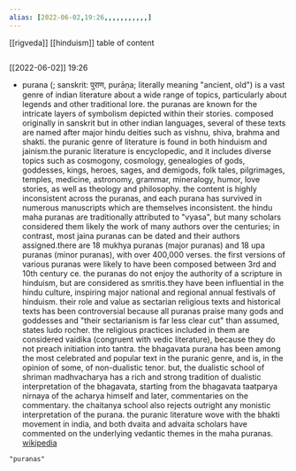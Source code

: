 ```yaml
---
alias: [2022-06-02,19:26,,,,,,,,,,,]
---
```

[[rigveda]] [[hinduism]]
table of content
```toc
```

[[2022-06-02]] 19:26
- purana (; sanskrit: पुराण, purāṇa; literally meaning "ancient, old") is a vast genre of indian literature about a wide range of topics, particularly about legends and other traditional lore. the puranas are known for the intricate layers of symbolism depicted within their stories. composed originally in sanskrit but in other indian languages, several of these texts are named after major hindu deities such as vishnu, shiva, brahma and shakti. the puranic genre of literature is found in both hinduism and jainism.the puranic literature is encyclopedic, and it includes diverse topics such as cosmogony, cosmology, genealogies of gods, goddesses, kings, heroes, sages, and demigods, folk tales, pilgrimages, temples, medicine, astronomy, grammar, mineralogy, humor, love stories, as well as theology and philosophy. the content is highly inconsistent across the puranas, and each purana has survived in numerous manuscripts which are themselves inconsistent. the hindu maha puranas are traditionally attributed to "vyasa", but many scholars considered them likely the work of many authors over the centuries; in contrast, most jaina puranas can be dated and their authors assigned.there are 18 mukhya puranas (major puranas) and 18 upa puranas (minor puranas), with over 400,000 verses. the first versions of various puranas were likely to have been composed between 3rd and 10th century ce. the puranas do not enjoy the authority of a scripture in hinduism, but are considered as smritis.they have been influential in the hindu culture, inspiring major national and regional annual festivals of hinduism. their role and value as sectarian religious texts and historical texts has been controversial because all puranas praise many gods and goddesses and "their sectarianism is far less clear cut" than assumed, states ludo rocher. the religious practices included in them are considered vaidika (congruent with vedic literature), because they do not preach initiation into tantra. the bhagavata purana has been among the most celebrated and popular text in the puranic genre, and is, in the opinion of some, of non-dualistic tenor. but, the dualistic school of shriman madhvacharya has a rich and strong tradition of dualistic interpretation of the bhagavata, starting from the bhagavata taatparya nirnaya of the acharya himself and later, commentaries on the commentary.  the chaitanya school also rejects outright any monistic interpretation of the purana. the puranic literature wove with the bhakti movement in india, and both dvaita and advaita scholars have commented on the underlying vedantic themes in the maha puranas.
[wikipedia](https://en.wikipedia.org/wiki/puranas)
```query
"puranas"
```